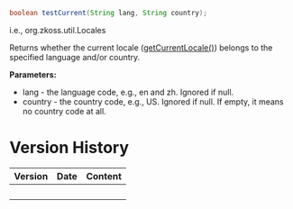 ``` java
boolean testCurrent(String lang, String country);
```

  
i.e.,
<javadoc method="testCurrent(java.lang.String, java.lang.String) ">org.zkoss.util.Locales</javadoc>

Returns whether the current locale
([getCurrentLocale()](ZUML_Reference/EL_Expressions/Core_Methods/getCurrentLocale))
belongs to the specified language and/or country.

**Parameters:**

- lang - the language code, e.g., en and zh. Ignored if null.
- country - the country code, e.g., US. Ignored if null. If empty, it
  means no country code at all.

# Version History

| Version | Date | Content |
|---------|------|---------|
|         |      |         |
